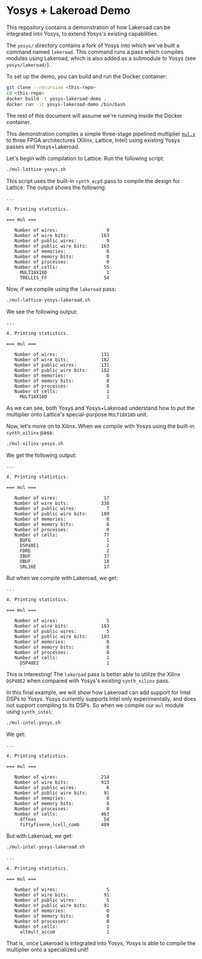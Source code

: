 # Yosys + Lakeroad Demo

This repository contains a demonstration of how Lakeroad can be integrated into Yosys, to extend Yosys's existing capabilities.

The `yosys/` directory contains a fork of Yosys into which we've built a command named `lakeroad`. This command runs a pass which compiles modules using Lakeroad, which is also added as a submodule to Yosys (see `yosys/lakeroad/`).

To set up the demo, you can build and run the Docker container:

```sh
git clone --recursive <this-repo>
cd <this-repo>
docker build -t yosys-lakeroad-demo . 
docker run -it yosys-lakeroad-demo /bin/bash
```

The rest of this document will assume we're running inside the Docker container.

This demonstration compiles a simple three-stage pipelined multiplier [`mul.v`](./mul.v) to three FPGA architectures (Xilinx, Lattice, Intel) using existing Yosys passes and Yosys+Lakeroad.

Let's begin with compilation to Lattice. Run the following script:

```sh
./mul-lattice-yosys.sh
```

This script uses the built-in `synth_ecp5` pass to compile the design for Lattice. The output shows the following:

```
...

4. Printing statistics.

=== mul ===

   Number of wires:                  9
   Number of wire bits:            163
   Number of public wires:           9
   Number of public wire bits:     163
   Number of memories:               0
   Number of memory bits:            0
   Number of processes:              0
   Number of cells:                 55
     MULT18X18D                      1
     TRELLIS_FF                     54
```

Now, if we compile using the `lakeroad` pass:

```sh
./mul-lattice-yosys-lakeroad.sh
```

We see the following output:

```
...

4. Printing statistics.

=== mul ===

   Number of wires:                131
   Number of wire bits:            182
   Number of public wires:         131
   Number of public wire bits:     182
   Number of memories:               0
   Number of memory bits:            0
   Number of processes:              0
   Number of cells:                  1
     MULT18X18D                      1
```

As we can see, both Yosys and Yosys+Lakeroad understand how to put the multiplier onto Lattice's special-purpose `MULT18X18D` unit.

Now, let's move on to Xilinx. When we compile with Yosys using the built-in `synth_xilinx` pass:

```sh
./mul-xilinx-yosys.sh
```

We get the following output:

```
...

4. Printing statistics.

=== mul ===

   Number of wires:                 17
   Number of wire bits:            338
   Number of public wires:           7
   Number of public wire bits:     109
   Number of memories:               0
   Number of memory bits:            0
   Number of processes:              0
   Number of cells:                 77
     BUFG                            1
     DSP48E1                         2
     FDRE                            2
     IBUF                           37
     OBUF                           18
     SRL16E                         17
```

But when we compile with Lakeroad, we get:

```
...

4. Printing statistics.

=== mul ===

   Number of wires:                  5
   Number of wire bits:            103
   Number of public wires:           5
   Number of public wire bits:     103
   Number of memories:               0
   Number of memory bits:            0
   Number of processes:              0
   Number of cells:                  1
     DSP48E2                         1
```

This is interesting! The `lakeroad` pass is better able to utilize the Xilinx `DSP48E2` when compared with Yosys's existing `synth_xilinx` pass.

In this final example, we will show how Lakeroad can add support for Intel DSPs to Yosys. Yosys currently supports Intel only experimentally, and does not support compiling to its DSPs. So when we compile our `mul` module using `synth_intel`:

```sh
./mul-intel-yosys.sh
```

We get:

```
...

4. Printing statistics.

=== mul ===

   Number of wires:                214
   Number of wire bits:            913
   Number of public wires:           6
   Number of public wire bits:      91
   Number of memories:               0
   Number of memory bits:            0
   Number of processes:              0
   Number of cells:                463
     dffeas                         54
     fiftyfivenm_lcell_comb        409
```

But with Lakeroad, we get:

```sh
./mul-intel-yosys-lakeroad.sh
```

```
...

4. Printing statistics.

=== mul ===

   Number of wires:                  5
   Number of wire bits:             91
   Number of public wires:           5
   Number of public wire bits:      91
   Number of memories:               0
   Number of memory bits:            0
   Number of processes:              0
   Number of cells:                  1
     altmult_accum                   1
```

That is, once Lakeroad is integrated into Yosys, Yosys is able to compile the multiplier onto a specialized unit!